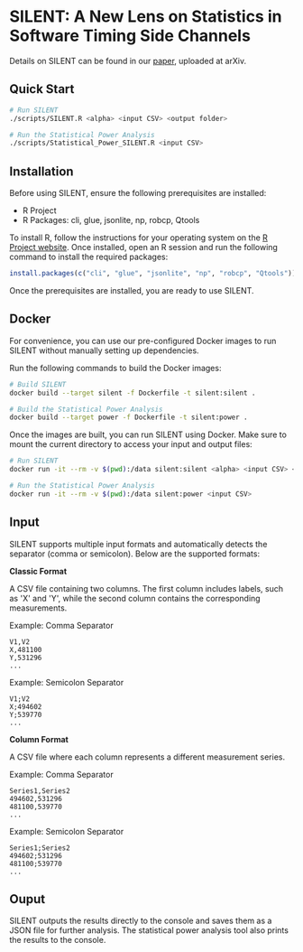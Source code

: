 # SILENT: A New Lens on Statistics in Software Timing Side Channels

Details on SILENT can be found in our [paper](https://arxiv.org/pdf/2504.19821), uploaded at arXiv.

## Quick Start

```bash
# Run SILENT
./scripts/SILENT.R <alpha> <input CSV> <output folder>

# Run the Statistical Power Analysis
./scripts/Statistical_Power_SILENT.R <input CSV>
```

## Installation

Before using SILENT, ensure the following prerequisites are installed:

- R Project
- R Packages: cli, glue, jsonlite, np, robcp, Qtools

To install R, follow the instructions for your operating system on the [R Project website](https://www.r-project.org/). Once installed, open an R session and run the following command to install the required packages:

```R
install.packages(c("cli", "glue", "jsonlite", "np", "robcp", "Qtools"))
```

Once the prerequisites are installed, you are ready to use SILENT.

## Docker

For convenience, you can use our pre-configured Docker images to run SILENT without manually setting up dependencies.

Run the following commands to build the Docker images:

```bash
# Build SILENT
docker build --target silent -f Dockerfile -t silent:silent .

# Build the Statistical Power Analysis
docker build --target power -f Dockerfile -t silent:power .
```

Once the images are built, you can run SILENT using Docker. Make sure to mount the current directory to access your input and output files:

```bash
# Run SILENT
docker run -it --rm -v $(pwd):/data silent:silent <alpha> <input CSV> <output folder>

# Run the Statistical Power Analysis
docker run -it --rm -v $(pwd):/data silent:power <input CSV>
```

## Input

SILENT supports multiple input formats and automatically detects the separator (comma or semicolon). Below are the supported formats:

**Classic Format**

A CSV file containing two columns. The first column includes labels, such as 'X' and 'Y', while the second column contains the corresponding measurements.

Example: Comma Separator

```
V1,V2
X,481100
Y,531296
...
```

Example: Semicolon Separator

```
V1;V2
X;494602
Y;539770
...
```

**Column Format**

A CSV file where each column represents a different measurement series.

Example: Comma Separator

```
Series1,Series2
494602,531296
481100,539770
...
```

Example: Semicolon Separator

```
Series1;Series2
494602;531296
481100;539770
...
```

## Ouput

SILENT outputs the results directly to the console and saves them as a JSON file for further analysis. The statistical power analysis tool also prints the results to the console.

